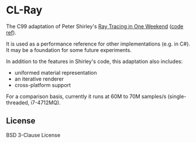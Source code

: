 # CL-Ray

The C99 adaptation of Peter Shirley's [Ray Tracing in One Weekend](http://www.realtimerendering.com/raytracing/Ray%20Tracing%20in%20a%20Weekend.pdf) ([code ref](https://github.com/petershirley/raytracinginoneweekend)).

It is used as a performance reference for other implementations (e.g. in C#). It may be a foundation for some future experiments.

In addition to the features in Shirley's code, this adaptation also includes:

- uniformed material representation
- an iterative renderer
- cross-platform support

For a comparison basis, currently it runs at 60M to 70M samples/s (single-threaded, i7-4712MQ).

## License

BSD 3-Clause License
